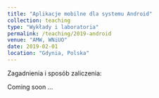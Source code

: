 ```yaml
---
title: "Aplikacje mobilne dla systemu Android"
collection: teaching
type: "Wykłady i laboratoria"
permalink: /teaching/2019-android
venue: "AMW, WNiUO"
date: 2019-02-01
location: "Gdynia, Polska"
---
```


Zagadnienia i sposób zaliczenia:

Coming soon ...
